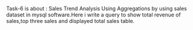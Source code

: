 Task-6 is about : Sales Trend Analysis Using Aggregations by using sales dataset in mysql software.Here i write a query to show total revenue of sales,top three sales and displayed total sales table.
